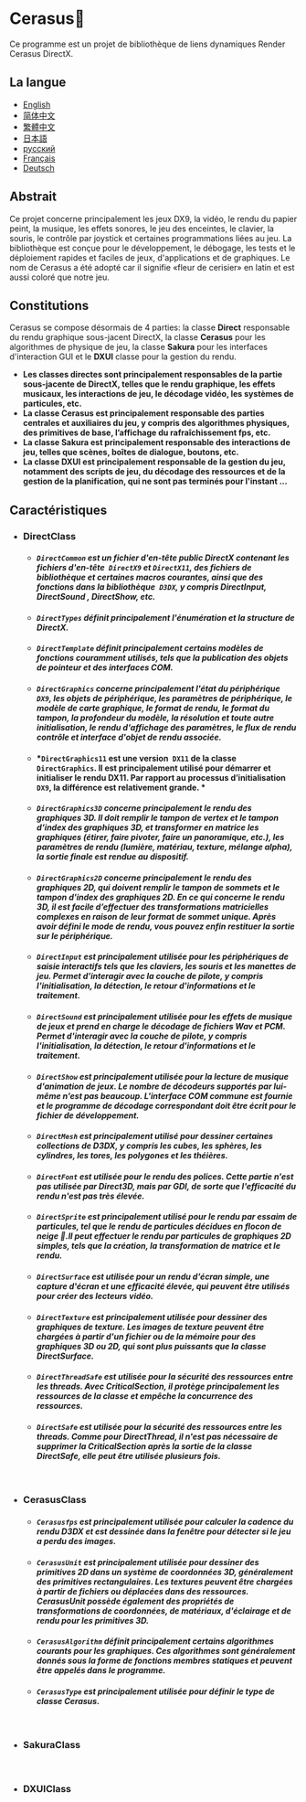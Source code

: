 # Cerasus🌸
Ce programme est un projet de bibliothèque de liens dynamiques Render Cerasus DirectX.

## La langue
  * [English](https://github.com/Alopex6414/Cerasus/blob/master/README.md)
  * [简体中文](https://github.com/Alopex6414/Cerasus/blob/master/README_ZH_CN.md)
  * [繁體中文](https://github.com/Alopex6414/Cerasus/blob/master/README_ZH_TW.md)
  * [日本語](https://github.com/Alopex6414/Cerasus/blob/master/README_JA_JP.md)
  * [русский](https://github.com/Alopex6414/Cerasus/blob/master/README_RU_RU.md)
  * [Français](https://github.com/Alopex6414/Cerasus/blob/master/README_FR_FR.md)
  * [Deutsch](https://github.com/Alopex6414/Cerasus/blob/master/README_DE_DE.md)

## Abstrait
Ce projet concerne principalement les jeux DX9, la vidéo, le rendu du papier peint, la musique, les effets sonores, le jeu des enceintes, le clavier, la souris, le contrôle par joystick et certaines programmations liées au jeu. La bibliothèque est conçue pour le développement, le débogage, les tests et le déploiement rapides et faciles de jeux, d'applications et de graphiques. Le nom de Cerasus a été adopté car il signifie «fleur de cerisier» en latin et est aussi coloré que notre jeu.

## Constitutions
Cerasus se compose désormais de 4 parties: la classe **Direct** responsable du rendu graphique sous-jacent DirectX, la classe **Cerasus** pour les algorithmes de physique de jeu, la classe **Sakura** pour les interfaces d'interaction GUI et le **DXUI** classe pour la gestion du rendu.
* **Les classes directes sont principalement responsables de la partie sous-jacente de DirectX, telles que le rendu graphique, les effets musicaux, les interactions de jeu, le décodage vidéo, les systèmes de particules, etc.**
* **La classe Cerasus est principalement responsable des parties centrales et auxiliaires du jeu, y compris des algorithmes physiques, des primitives de base, l’affichage du rafraîchissement fps, etc.**
* **La classe Sakura est principalement responsable des interactions de jeu, telles que scènes, boîtes de dialogue, boutons, etc.**
* **La classe DXUI est principalement responsable de la gestion du jeu, notamment des scripts de jeu, du décodage des ressources et de la gestion de la planification, qui ne sont pas terminés pour l'instant ...**

## Caractéristiques
  * ### DirectClass
    * #### *`DirectCommon` est un fichier d'en-tête public DirectX contenant les fichiers d'en-tête` DirectX9` et `DirectX11`, des fichiers de bibliothèque et certaines macros courantes, ainsi que des fonctions dans la bibliothèque` D3DX`, y compris DirectInput, DirectSound , DirectShow, etc.*
    * #### *`DirectTypes` définit principalement l'énumération et la structure de DirectX.*
    * #### *`DirectTemplate` définit principalement certains modèles de fonctions couramment utilisés, tels que la publication des objets de pointeur et des interfaces COM.*
    * #### *`DirectGraphics` concerne principalement l'état du périphérique` DX9`, les objets de périphérique, les paramètres de périphérique, le modèle de carte graphique, le format de rendu, le format du tampon, la profondeur du modèle, la résolution et toute autre initialisation, le rendu d'affichage des paramètres, le flux de rendu contrôle et interface d'objet de rendu associée.*
    * #### *`DirectGraphics11` est une version` DX11` de la classe `DirectGraphics`. Il est principalement utilisé pour démarrer et initialiser le rendu DX11. Par rapport au processus d’initialisation `DX9`, la différence est relativement grande. *
    * #### *`DirectGraphics3D` concerne principalement le rendu des graphiques 3D. Il doit remplir le tampon de vertex et le tampon d’index des graphiques 3D, et transformer en matrice les graphiques (étirer, faire pivoter, faire un panoramique, etc.), les paramètres de rendu (lumière, matériau, texture, mélange alpha), la sortie finale est rendue au dispositif.*
    * #### *`DirectGraphics2D` concerne principalement le rendu des graphiques 2D, qui doivent remplir le tampon de sommets et le tampon d'index des graphiques 2D. En ce qui concerne le rendu 3D, il est facile d’effectuer des transformations matricielles complexes en raison de leur format de sommet unique. Après avoir défini le mode de rendu, vous pouvez enfin restituer la sortie sur le périphérique.*
    * #### *`DirectInput` est principalement utilisée pour les périphériques de saisie interactifs tels que les claviers, les souris et les manettes de jeu. Permet d'interagir avec la couche de pilote, y compris l'initialisation, la détection, le retour d'informations et le traitement.*
    * #### *`DirectSound` est principalement utilisée pour les effets de musique de jeux et prend en charge le décodage de fichiers Wav et PCM. Permet d'interagir avec la couche de pilote, y compris l'initialisation, la détection, le retour d'informations et le traitement.*
    * #### *`DirectShow` est principalement utilisée pour la lecture de musique d'animation de jeux. Le nombre de décodeurs supportés par lui-même n'est pas beaucoup. L'interface COM commune est fournie et le programme de décodage correspondant doit être écrit pour le fichier de développement.*
    * #### *`DirectMesh` est principalement utilisé pour dessiner certaines collections de D3DX, y compris les cubes, les sphères, les cylindres, les tores, les polygones et les théières.*
    * #### *`DirectFont` est utilisée pour le rendu des polices. Cette partie n'est pas utilisée par Direct3D, mais par GDI, de sorte que l'efficacité du rendu n'est pas très élevée.*
    * #### *`DirectSprite` est principalement utilisé pour le rendu par essaim de particules, tel que le rendu de particules décidues en flocon de neige 🍂.Il peut effectuer le rendu par particules de graphiques 2D simples, tels que la création, la transformation de matrice et le rendu.*
    * #### *`DirectSurface` est utilisée pour un rendu d'écran simple, une capture d'écran et une efficacité élevée, qui peuvent être utilisés pour créer des lecteurs vidéo.*
    * #### *`DirectTexture` est principalement utilisée pour dessiner des graphiques de texture. Les images de texture peuvent être chargées à partir d'un fichier ou de la mémoire pour des graphiques 3D ou 2D, qui sont plus puissants que la classe DirectSurface.*
    * #### *`DirectThreadSafe` est utilisée pour la sécurité des ressources entre les threads. Avec CriticalSection, il protège principalement les ressources de la classe et empêche la concurrence des ressources.*
    * #### *`DirectSafe` est utilisée pour la sécurité des ressources entre les threads. Comme pour DirectThread, il n'est pas nécessaire de supprimer la CriticalSection après la sortie de la classe DirectSafe, elle peut être utilisée plusieurs fois.*
    &nbsp;
  * ### CerasusClass
    * #### *`Cerasusfps` est principalement utilisée pour calculer la cadence du rendu D3DX et est dessinée dans la fenêtre pour détecter si le jeu a perdu des images.*
    * #### *`CerasusUnit` est principalement utilisée pour dessiner des primitives 2D dans un système de coordonnées 3D, généralement des primitives rectangulaires. Les textures peuvent être chargées à partir de fichiers ou déplacées dans des ressources. CerasusUnit possède également des propriétés de transformations de coordonnées, de matériaux, d'éclairage et de rendu pour les primitives 3D.*
    * #### *`CerasusAlgorithm` définit principalement certains algorithmes courants pour les graphiques. Ces algorithmes sont généralement donnés sous la forme de fonctions membres statiques et peuvent être appelés dans le programme.*
    * #### *`CerasusType` est principalement utilisée pour définir le type de classe Cerasus.*
    &nbsp;
  * ### SakuraClass
    &nbsp;
  * ### DXUIClass
    &nbsp;
